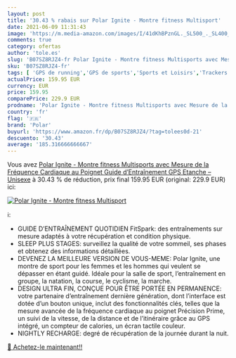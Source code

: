 ```yaml
---
layout: post
title: '30.43 % rabais sur Polar Ignite - Montre fitness Multisport'
date: 2021-06-09 11:31:43
image: 'https://m.media-amazon.com/images/I/41dKhBPznGL._SL500_._SL400_.jpg'
comments: true
category: ofertas
author: 'tole.es'
slug: 'B07SZ8RJZ4-fr Polar Ignite - Montre fitness Multisports avec Mesure de...'
sku: 'B07SZ8RJZ4-fr'
tags: [ 'GPS de running','GPS de sports','Sports et Loisirs','Trackers dactivité','polar','Électronique sportive', ]
actualPrice: 159.95 EUR
currency: EUR
price: 159.95
comparePrice: 229.9 EUR
prodname: 'Polar Ignite - Montre fitness Multisports avec Mesure de la Fréquence Cardiaque au Poignet  Guide d’Entraînement  GPS  Etanche – Unisexe'
country: 'fr'
flag: '🇫🇷'
brand: 'Polar'
buyurl: 'https://www.amazon.fr/dp/B07SZ8RJZ4/?tag=tolees0d-21'
descuento: '30.43'
average: '185.316666666667'
---
```


Vous avez [Polar Ignite - Montre fitness Multisports avec Mesure de la Fréquence Cardiaque au Poignet  Guide d’Entraînement  GPS  Etanche – Unisexe](https://www.amazon.fr/dp/B07SZ8RJZ4/?tag=tolees0d-21)  à  30.43 % de réduction, prix final  159.95 EUR (original: 229.9 EUR) ici:

[![Polar Ignite - Montre fitness Multisport](https://m.media-amazon.com/images/I/41dKhBPznGL._SL500_._SL400_.jpg)](https://www.amazon.fr/dp/B07SZ8RJZ4/?tag=tolees0d-21)

ℹ️:

- GUIDE D’ENTRAÎNEMENT QUOTIDIEN FitSpark: des entraînements sur mesure adaptés à votre récupération et condition physique.
- SLEEP PLUS STAGES: surveillez la qualité de votre sommeil, ses phases et obtenez des informations détaillées.
- DEVENEZ LA MEILLEURE VERSION DE VOUS-MEME: Polar Ignite, une montre de sport pour les femmes et les hommes qui veulent se dépasser en étant guidé. Idéale pour la salle de sport, l’entraînement en groupe, la natation, la course, le cyclisme, la marche.
- DESIGN ULTRA FIN, CONÇUE POUR ÊTRE PORTÉE EN PERMANENCE: votre partenaire d’entraînement dernière génération, dont l’interface est dotée d’un bouton unique, inclut des fonctionnalités clés, telles que la mesure avancée de la fréquence cardiaque au poignet Précision Prime, un suivi de la vitesse, de la distance et de l’itinéraire grâce au GPS intégré, un compteur de calories, un écran tactile couleur.
- NIGHTLY RECHARGE: degré de récupération de la journée durant la nuit.

[🛒 Achetez-le maintenant!!](https://www.amazon.fr/dp/B07SZ8RJZ4/?tag=tolees0d-21)
